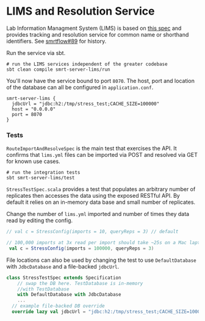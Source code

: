# LIMS and Resolution Service

Lab Information Managment System (LIMS) is based on [this spec](specification.md) and provides tracking and resolution service for common name or shorthand identifiers. See [smrtflow#89](https://github.com/PacificBiosciences/smrtflow/issues/89) for history.

Run the service via sbt.

```
# run the LIMS services independent of the greater codebase
sbt clean compile smrt-server-lims/run
```

You'll now have the service bound to port `8070`. The host, port and 
location of the database can all be configured in `application.conf`.

```
smrt-server-lims {
  jdbcUrl = "jdbc:h2:/tmp/stress_test;CACHE_SIZE=100000"
  host = "0.0.0.0"
  port = 8070
}
```

### Tests

`RouteImportAndResolveSpec` is the main test that exercises the API. It
confirms that `lims.yml` files can be imported via POST and resolved 
via GET for known use cases.

```
# run the integration tests
sbt smrt-server-lims/test
```

`StressTestSpec.scala` provides a test that populates an arbitrary number
of replicates then accesses the data using the exposed RESTful API. By
default it relies on an in-memory data base and small number of replicates.

Change the number of `lims.yml` imported and number of times they data
read by editing the config.

```scala
// val c = StressConfig(imports = 10, queryReps = 3) // default

// 100,000 imports at 3x read per import should take ~25s on a Mac laptop
 val c = StressConfig(imports = 100000, queryReps = 3)
```

File locations can also be used by changing the test to use
`DefaultDatabase` with `JdbcDatabase` and a file-backed `jdbcUrl`.

```scala
class StressTestSpec extends Specification
    // swap the DB here. TestDatabase is in-memory
    //with TestDatabase
    with DefaultDatabase with JdbcDatabase
    ...
  // example file-backed DB override
  override lazy val jdbcUrl = "jdbc:h2:/tmp/stress_test;CACHE_SIZE=100000"
```